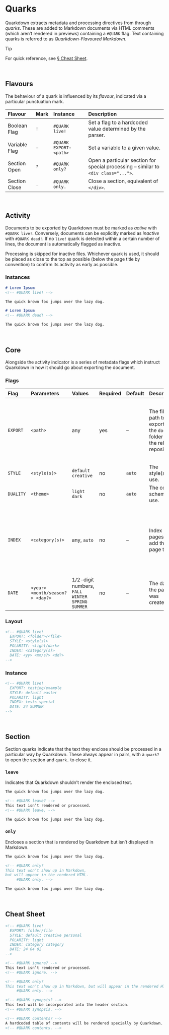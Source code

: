 # Quarks

Quarkdown extracts metadata and processing directives from through *quarks*. These are added to Markdown documents via HTML comments (which aren’t rendered in previews) containing a `#QUARK` flag. Text containing quarks is referred to as *Quarkdown-Flavoured Markdown*.

> [!TIP]
> For quick reference, see [§ Cheat Sheet](#cheat-sheet).


<br>


## Flavours

The behaviour of a quark is influenced by its *flavour*, indicated via a particular punctuation mark.

| Flavour | Mark | Instance | Description |
| :------ | :--- | :------- | :---------- |
| Boolean Flag | `!` | `#QUARK live!` | Set a flag to a hardcoded value determined by the parser. |
| Variable Flag | `:` | `#QUARK EXPORT: <path>` | Set a variable to a given value. |
| Section Open | `?` | `#QUARK only?` | Open a particular section for special processing – similar to `<div class="...">`. |
| Section Close | `.` | `#QUARK only.` | Close a section, equivalent of `</div>`. |


<br>


## Activity

Documents to be exported by Quarkdown must be marked as *active* with `#QUARK live!`. Conversely, documents can be explicitly marked as *inactive* with `#QUARK dead!`. If no `live!` quark is detected within a certain number of lines, the document is automatically flagged as inactive.

Processing is skipped for inactive files. Whichever quark is used, it should be placed as close to the top as possible (below the page title by convention) to confirm its activity as early as possible.

### Instances

```md
# Lorem Ipsum
<!-- #QUARK live! -->

The quick brown fox jumps over the lazy dog.
```

```md
# Lorem Ipsum
<!-- #QUARK dead! -->

The quick brown fox jumps over the lazy dog.
```


<br>


## Core

Alongside the activity indicator is a series of metadata flags which instruct Quarkdown in how it should go about exporting the document.

### Flags

| Flag | Parameters | Values | Required | Default | Description | Notes |
| :--- | :--------- | :----- | :------- | :------ | :---------- | :---- |
| `EXPORT` | `<path>` | any | yes | – | The file path to export to in the `docs/` folder of the relevant repository. | `docs/` is not needed at the start, since this is automagically prepended. No file extension is needed either, since all files will be exported to `.html`. |
| `STYLE` | `<style(s)>` | `default` `creative` | no | `auto` | The style(s) to use. | |
| `DUALITY` | `<theme>` | `light` `dark` | no | `auto` | The colour scheme to use. | |
| `INDEX` | `<category(s)>` | any, `auto` | no | – | Index pages to add this page to. | If set to `auto` the page will be added to the index page of its parent directory. For instance, if `EXPORT` is `dir/folder/file`, this page will be indexed in `folder/index.html`. |
| `DATE` | `<year> <month/season?> <day?>` | 1/2-digit numbers, `FALL` `WINTER` `SPRING` `SUMMER` | no | – | The date the page was created. | Used for sorting contents in index pages. |

### Layout

```md
<!-- #QUARK live!
  EXPORT: <folder>/<file>
  STYLE: <style(s)>
  POLARITY: <light/dark>
  INDEX: <category(s)>
  DATE: <yy> <mm/s?> <dd?>
-->
```

### Instance

```md
<!-- #QUARK live!
  EXPORT: testing/example
  STYLE: default easter
  POLARITY: light
  INDEX: tests special
  DATE: 24 SUMMER
-->
```


<br>


## Section

Section quarks indicate that the text they enclose should be processed in a particular way by Quarkdown. These always appear in pairs, with a `quark?` to open the section and `quark.` to close it.

### `leave`
Indicates that Quarkdown shouldn’t render the enclosed text.

```md
The quick brown fox jumps over the lazy dog.

<!-- #QUARK leave? -->
This text isn’t rendered or processed.
<!-- #QUARK leave. -->

The quick brown fox jumps over the lazy dog.
```

### `only`
Encloses a section that is rendered by Quarkdown but isn’t displayed in Markdown.

```md
The quick brown fox jumps over the lazy dog.

<!-- #QUARK only?
This text won’t show up in Markdown,
but will appear in the rendered HTML.
     #QUARK only. -->

The quick brown fox jumps over the lazy dog.
```


<br>


## Cheat Sheet

```md
<!-- #QUARK live!
  EXPORT: folder/file
  STYLE: default creative personal
  POLARITY: light
  INDEX: category category
  DATE: 24 04 02
-->

<!-- #QUARK ignore? -->
This text isn’t rendered or processed.
<!-- #QUARK ignore. -->

<!-- #QUARK only?
This text won’t show up in Markdown, but will appear in the rendered HTML.
     #QUARK only. -->

<!-- #QUARK synopsis? -->
This text will be incorporated into the header section.
<!-- #QUARK synopsis. -->

<!-- #QUARK contents? -->
A hardcoded table of contents will be rendered specially by Quarkdown.
<!-- #QUARK contents. -->
```

